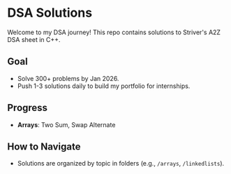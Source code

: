# DSA Solutions
Welcome to my DSA journey! This repo contains solutions to Striver's A2Z DSA sheet in C++.

## Goal
- Solve 300+ problems by Jan 2026.
- Push 1-3 solutions daily to build my portfolio for internships.

## Progress
- **Arrays**: Two Sum, Swap Alternate

## How to Navigate
- Solutions are organized by topic in folders (e.g., `/arrays`, `/linkedlists`).
